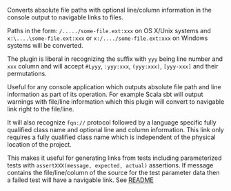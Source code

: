 Converts absolute file paths with optional line/column information in the console output to
navigable links to files.

Paths in the form: `/...../some-file.ext:xxx` on OS X/Unix systems and
`x:\....\some-file.ext:xxx` or `x:/..../some-file.ext:xxx` on Windows systems will be converted.

The plugin is liberal in recognizing the suffix with `yyy` being line number and `xxx` column
and will accept `#Lyyy`, `:yyy:xxx`, `(yyy:xxx)`, `[yyy-xxx]` and their permutations.

Useful for any console application which outputs absolute file path and line information as part
of its operation. For example Scala sbt will output warnings with file/line information which
this plugin will convert to navigable link right to the file/line.

It will also recognize `fqn://` protocol followed by a language specific fully qualified class
name and optional line and column information. This link only requires a fully qualified class
name which is independent of the physical location of the project.

This makes it useful for generating links from tests including parameterized tests with
`assertXXX(message, expected, actual)` assertions. If message contains the file/line/column of
the source for the test parameter data then a failed test will have a navigable link. See
[README](../../README.md)
